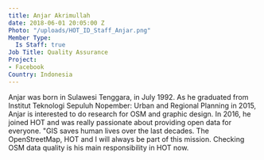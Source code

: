```yaml
---
title: Anjar Akrimullah
date: 2018-06-01 20:05:00 Z
Photo: "/uploads/HOT_ID_Staff_Anjar.png"
Member Type:
  Is Staff: true
Job Title: Quality Assurance
Project:
- Facebook
Country: Indonesia
---
```


Anjar was born in Sulawesi Tenggara, in July 1992. As he graduated from Institut Teknologi Sepuluh Nopember: Urban and Regional Planning in 2015, Anjar is interested to do research for OSM and graphic design. In 2016, he joined HOT and was really passionate about providing open data for everyone. "GIS saves human lives over the last decades. The OpenStreetMap, HOT and I will always be part of this mission. Checking OSM data quality is his main responsibility in HOT now.